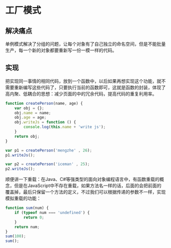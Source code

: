 # 工厂模式

## 解决痛点

单例模式解决了分组的问题，让每个对象有了自己独立的命名空间，但是不能批量生产，每一个新的对象都要重新写一份一模一样的代码。

## 实现

把实现同一事情的相同代码，放到一个函数中，以后如果再想实现这个功能，就不需要重新编写这些代码了，只要执行当前的函数即可，这就是函数的封装，体现了高内聚、低耦合的思想：减少页面的中的冗余代码，提高代码的重复利用率。

```javascript
function createPerson(name, age) {
    var obj = {};
    obj.name = name;
    obj.age = age;
    obj.writeJs = function () {
        console.log(this.name + 'write js');
    }
    return obj;
}

var p1 = createPerson('mengzhe' , 26);
p1.writeJs();

var p2 = createPerson('iceman' , 25);
p2.writeJs();
```

顺便讲一下重载：在Java、C#等强类型的面向对象编程语言中，有函数重载的概念，但是在JavaScript中不存在重载，如果方法名一样的话，后面的会把前面的覆盖掉，最后只保留一个方法的定义，不过我们可以根据传递的参数不一样，实现模拟重载的功能：

```javascript
function sum(num) {
    if (typeof num === 'undefined') {
        return 0;
    }
    return num;
}
sum(100);
sum();
```